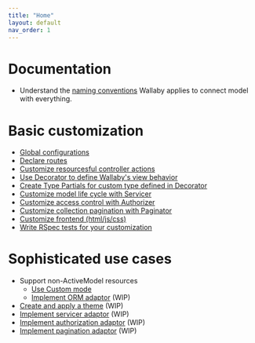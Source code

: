 ```yaml
---
title: "Home"
layout: default
nav_order: 1
---
```


# Documentation

- Understand the [naming conventions](convention.md) Wallaby applies to connect model with everything.

# Basic customization

- [Global configurations](configuration.md)
- [Declare routes](route.md)
- [Customize resourcesful controller actions](controller.md)
- [Use Decorator to define Wallaby's view behavior](decorator.md)
- [Create Type Partials for custom type defined in Decorator](view.md)
- [Customize model life cycle with Servicer](servicer.md)
- [Customize access control with Authorizer](authorizer.md)
- [Customize collection pagination with Paginator](paginator.md)
- [Customize frontend (html/js/css)](frontend.md)
- [Write RSpec tests for your customization](test.md)

# Sophisticated use cases

- Support non-ActiveModel resources
  - [Use Custom mode](custom.md)
  - [Implement ORM adaptor](orm_adaptor.md) (WIP)
- [Create and apply a theme](theme.md) (WIP)
- [Implement servicer adaptor](servicer_adaptor.md) (WIP)
- [Implement authorization adaptor](authorization_adaptor.md) (WIP)
- [Implement pagination adaptor](pagination_adaptor.md) (WIP)
